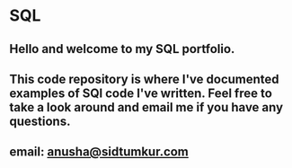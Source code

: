 # SQL

## Hello and welcome to my SQL portfolio.
## This code repository is where I've documented examples of SQl code I've written. Feel free to take a look around and email me if you have any questions.
## email: anusha@sidtumkur.com
